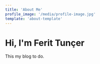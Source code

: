 ```yaml
---
title: 'About Me'
profile_image: '/media/profile-image.jpg'
template: 'about-template'
---
```


# Hi, I'm Ferit Tunçer

This my blog to do.


